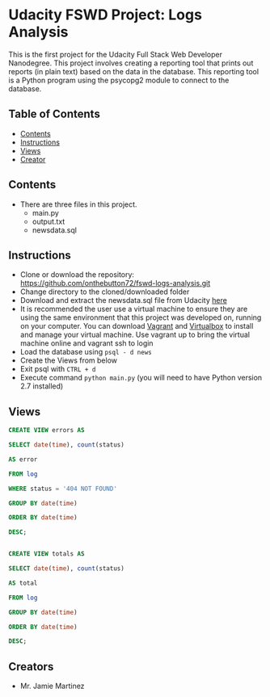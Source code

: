 # Udacity FSWD Project: Logs Analysis

This is the first project for the Udacity Full Stack Web Developer Nanodegree.  This project involves creating a reporting tool that prints out reports (in plain text) based on the data in the database.  This reporting tool is a Python program using the psycopg2 module to connect to the database.
## Table of Contents

* [Contents](#contents)
* [Instructions](#instructions)
* [Views](#views)
* [Creator](#creators)

## Contents

*  There are three files in this project.  
    - main.py
    - output.txt
    - newsdata.sql

## Instructions

* Clone or download the repository: https://github.com/onthebutton72/fswd-logs-analysis.git
* Change directory to the cloned/downloaded folder
* Download and extract the newsdata.sql file from Udacity [here](https://d17h27t6h515a5.cloudfront.net/topher/2016/August/57b5f748_newsdata/newsdata.zip)
* It is recommended the user use a virtual machine to ensure they are using the same environment that this project was developed on, running on your computer.  You can download [Vagrant](https://www.vagrantup.com/) and [Virtualbox](https://www.virtualbox.org/wiki/Download_Old_Builds_5_1) to install and manage your virtual machine.  Use vagrant up to bring the virtual machine online and vagrant ssh to login
* Load the database using 
```psql - d news```
* Create the Views from below
* Exit psql with ```CTRL + d```
* Execute command ```python main.py``` (you will need to have Python version 2.7 installed)


## Views

```sql
CREATE VIEW errors AS 

SELECT date(time), count(status)  

AS error 

FROM log 

WHERE status = '404 NOT FOUND' 

GROUP BY date(time) 

ORDER BY date(time)  

DESC;


CREATE VIEW totals AS 

SELECT date(time), count(status)  

AS total 

FROM log 

GROUP BY date(time) 

ORDER BY date(time)  

DESC;
```

## Creators

* Mr. Jamie Martinez

